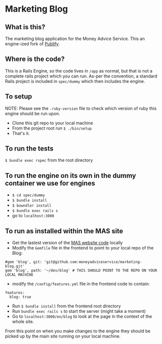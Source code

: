 Marketing Blog
========================================


What is this?
------------------

The marketing blog application for the Money Advice Service. This an engine-ized fork of [Publify](https://github.com/publify/publify).

Where is the code?
------------------
This is a Rails Engine, so the code lives in `/app` as normal, but that is not
a complete rails project which you can run. As-per the convention, a standard
Rails project is included in `spec/dummy` which then includes the engine.

To setup
--------
NOTE:  Please see the `.ruby-version` file to check which version of ruby this engine should be run upon.

- Clone this git repo to your local machine
- From the project root run `$ ./bin/setup`
- That's it.

To run the tests
----------------
`$ bundle exec rspec` from the root directory

To run the engine on its own in the dummy container we use for engines
-----------------------------------------------------------------------
- `$ cd spec/dummy`
- `$ bundle install`
- `$ bowndler install`
- `$ bundle exec rails s`
- go to `localhost:3000`


To run as installed within the MAS site
----------------------------------------
- Get the lastest version of the [MAS website code](https://github.com/moneyadviceservice/frontend) locally
- Modify the `Gemfile` file in the frontend to point to your local repo of the Blog:

```
#gem 'blog', git: 'git@github.com:moneyadviceservice/marketing-blog.git'
gem 'blog', path: '~/dev/blog' # THIS SHOULD POINT TO THE REPO ON YOUR LOCAL MACHINE
```

- modify the `/config/features.yml` file in the frontend code to contain:

```
features:
  blog: true
```

- Run `$ bundle install` from the frontend root directory
- Run `bundle exec rails s` to start the server (might take a moment)
- Go to `localhost:3000/en/blog` to look at the page in the context of the whole site.

From this point on when you make changes to the engine they should be picked up by the main site running on your local machine.
